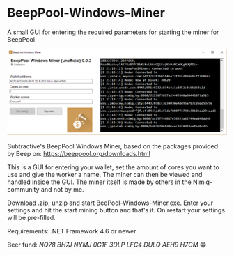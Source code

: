 # BeepPool-Windows-Miner
A small GUI for entering the required parameters for starting the miner for BeepPool

![alt text](SubtractiveBeepPoolMiner.png)

Subtractive's BeepPool Windows Miner, based on the packages provided by Beep on: https://beeppool.org/downloads.html

This is a GUI for entering your wallet, set the amount of cores you want to use and give the worker a name. The miner can then be viewed and handled inside the GUI. The miner itself is made by others in the Nimiq-community and not by me.

Download .zip, unzip and start BeePool-Windows-Miner.exe. Enter your settings and hit the start mining button and that's it. On restart your settings will be pre-filled.

Requirements: .NET Framework 4.6 or newer

Beer fund: *NQ78 BH7J NYMJ 0G1F 3DLP LFC4 DULQ AEH9 H7GM* 😁
